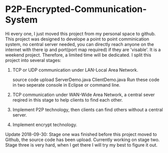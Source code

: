 # P2P-Encrypted-Communication-System

Hi every one, I just moved this project from my personal space to github.
This project was designed to develope a point to point comminication system, no central server needed, you can directly reach anyone on the internet with there ip and port(port map required) if they are 'visable'.
It is a weekend project. Therefore, a limited time will be dedicated. I split this project into several stages:
  1. TCP or UDP communication under LAN-Local Area Network.
     
     source code upload   ServerDemo.java ClientDemo.java
     Run these code in two seperate console in Eclipse or command line.
     
  2. TCP communication under WAN-Wide Area Network, a central sever reqired in this stage to help clients to find each other.     
  3. Implement P2P technology, then clients can find others without a central server.
  4. Implement encrypt technology.
  




Update 2018-09-30:
  Stage one was finished before this project moved to Github, the source code has been upload.
  Currently working on stage two.
  Stage three is very hard, when I get there I will try my best to figure it out.
 
